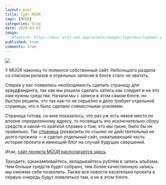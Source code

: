 ```yaml
---
layout: post
title: Сайт MÜÜR
tags: [MÜÜR]
categories: blog
date: 2020-03-03
image:
   #feature: https://muur-proj.web.app/assets/images/logo/muurlogowet.png
published: true
comments: true
---
```

![](https://muur-proj.web.app/assets/images/logo/muurlogowet.png)

У MÜÜR наконец-то появился собственный сайт. Небольшого раздела со списком релизов и отдельных записей в блоге стало не хватать.

Сперва у нас появилась необходимость сделать страницу для краудфандинга, так как мы решили сделать запись как следует и на это нам нужны средства. Начали мы с записи в этом самом блоге, но быстро решили, что так как-то не серьезно и дело требует отдельной страницы, что и было сделано совместными усилиями.

Страница готова, но мне показалось, что раз уж есть некое место по вполне определенному адресу, то посвящать это исключительно сбору средств и какой-то краткой справке о том, кто мы такие, было бы не правильно. Так [страница](https://muur-proj.web.app/old/) (*реквизиты по ссылке не действительны*) не долго прожила — я сделал отдельный сайт, охватывающий часть истории проекта и имеющий блог на случай будущих свершений.

Итак, [сайт проекта MÜÜR располагается здесь](https://muur-proj.web.app/).

Заходите, ознакамливайтесь, вкладывайтесь рублём в запись альбома. Чем больше средств будет собрано, тем более качественную запись мы сможем себе позволить.
Также все новости касательно проекта в первую очередь будут появляться там, а не в этом блоге.